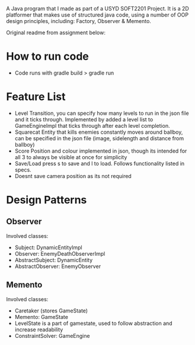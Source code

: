 A Java program that I made as part of a USYD SOFT2201 Project. It is a 2D platformer that makes use of structured java code, using a number of OOP design principles, including: Factory, Observer & Memento.

Original readme from assignment below:

# How to run code
- Code runs with gradle build > gradle run

# Feature List
- Level Transition, you can specify how many levels to run in the json file and it ticks through. Implemented by added a level list to GameEngineImpl that ticks through after each level completion.
- Squarecat Entity that kills enemies constantly moves around ballboy, can be specified in the json file (image, sidelength and distance from ballboy)
- Score Position and colour implemented in json, though its intended for all 3 to always be visible at once for simplicity
- Save/Load press s to save and l to load. Follows functionality listed in specs.
- Doesnt save camera position as its not required

# Design Patterns
## Observer
Involved classes:
- Subject: DynamicEntityImpl
- Observer: EnemyDeathObserverImpl
- AbstractSubject: DynamicEntity
- AbstractObserver: EnemyObserver

## Memento
Involved classes:
- Caretaker (stores GameState)
- Memento: GameState
- LevelState is a part of gamestate, used to follow abstraction and increase readability
- ConstraintSolver: GameEngine

